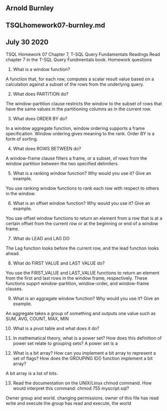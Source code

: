 ## Arnold Burnley
## TSQLhomework07-burnley.md
## July 30 2020

TSQL Homework 07
Chapter 7, T-SQL Query Fundamentals
Readings
Read chapter 7 in the T-SQL Query Fundmentals book.
Homework questions


1. What is a window function?

A function that, for each row, computes a scalar result value based on a calculation against a subset of the rows from the underlying query.

2. What does PARTITION do?

The window-partition clause restricts the window to the subset of rows that have the same values in the partitioning columns as in the current row. 

3. What does ORDER BY do?

In a window aggregate function, window ordering supports a frame specification. Window ordering gives meaning to the rank. Order BY is a form of sorting. 

4. What does ROWS BETWEEN do?

A window-frame clause filters a frame, or a subset, of rows from the window partition between the two specified delimiters. 

5. What is a ranking window function? Why would you use it? Give an example.

You use ranking window functions to rank each row with respect to others in the window. 

6. What is an offset window function? Why would you use it? Give an example.

You use offset window functions to return an element from a row that is at a certain offset from the current row or at the beginning or end of a window frame. 

7. What do LEAD and LAG DO

The Lag function looks before the current row, and the lead function looks ahead. 

8. What do FIRST VALUE and LAST VALUE do?

You use the FIRST_VALUE and LAST_VALUE functions to return an element from the first and last rows in the window frame, respectively. These functions supprt
window-partition, window-order, and window-frame clauses. 

9. What is an aggragate window function? Why would you use it? Give an example.

An aggregate takes a group of something and outputs one value such as SUM, AVG, COUNT, MAX, MIN

10. What is a pivot table and what does it do?

11. In mathematical theory, what is a power set? How does this definition of power set relate to grouping
sets?
A power set is a 


12. What is a bit array? How can you implement a bit array to represent a set of flags? How does the
GROUPING ID() function implement a bit array?

A bit array is a list of bits. 

13. Read the documentation on the UNIX/Linux chmod command. How would interpret this command:
chmod 755 myscript.sql?

Owner group and world. changing permissions. owner of this file has read write and execute the group has read and execute, the world